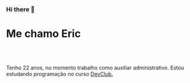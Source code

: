 ### Hi there 👋

<h1>Me chamo Eric</h1>
<br>
<br>
<p>Tenho 22 anos, no momento trabalho como auxiliar administrativo. Estou estudando programação no curso <a href="https://rodolfomori.com.br/devclub/">DevClub.</a></p>


<!--
**ericssbn/ericssbn** is a ✨ _special_ ✨ repository because its `README.md` (this file) appears on your GitHub profile.

Here are some ideas to get you started:

- 🔭 I’m currently working on ...
- 🌱 I’m currently learning ...
- 👯 I’m looking to collaborate on ...
- 🤔 I’m looking for help with ...
- 💬 Ask me about ...
- 📫 How to reach me: ...
- 😄 Pronouns: ...
- ⚡ Fun fact: ...
-->
